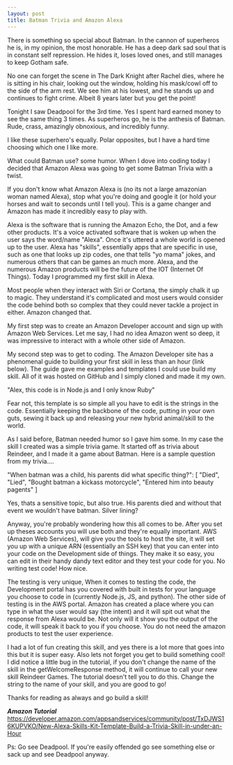 ```yaml
---
layout: post
title: Batman Trivia and Amazon Alexa
---
```


There is something so special about Batman. In the cannon of superheros he is, in my opinion, the most honorable. He has a deep dark sad soul that is in constant self repression. He hides it, loses loved ones, and still manages to keep Gotham safe.

No one can forget the scene in The Dark Knight after Rachel dies, where he is sitting in his chair, looking out the window, holding his mask/cowl off to the side of the arm rest. We see him at his lowest, and he stands up and continues to fight crime. Albeit 8 years later but you get the point!

Tonight I saw Deadpool for the 3rd time. Yes I spent hard earned money to see the same thing 3 times. As superheros go, he is the anthesis of Batman. Rude, crass, amazingly obnoxious, and incredibly funny.

I like these superhero's equally. Polar opposites, but I have a hard time choosing which one I like more.

What could Batman use? some humor. When I dove into coding today I decided that Amazon Alexa was going to get some Batman Trivia with a twist.

If you don't know what Amazon Alexa is (no its not a large amazonian woman named Alexa), stop what you're doing and google it (or hold your horses and wait to seconds until I tell you). This is a game changer and Amazon has made it incredibly easy to play with.

Alexa is the software that is running the Amazon Echo, the Dot, and a few other products. It's a voice activated software that is woken up when the user says the word/name "Alexa". Once it's uttered a whole world is opened up to the user. Alexa has "skills", essentially apps that are specific in use, such as one that looks up zip codes, one that tells "yo mama" jokes, and numerous others that can be games an much more.
Alexa, and the numerous Amazon products will be the future of the IOT (Internet Of Things). Today I programmed my first skill in Alexa.

Most people when they interact with Siri or Cortana, the simply chalk it up to magic. They understand it's complicated and most users would consider the code behind both so complex that they could never tackle a project in either. Amazon changed that.

My first step was to create an Amazon Developer account and sign up with Amazon Web Services. Let me say, I had no idea Amazon went so deep, it was impressive to interact with a whole other side of Amazon.

My second step was to get to coding. The Amazon Developer site has a phenomenal guide to building your first skill in less than an hour (link below). The guide gave me examples and templates I could use build my skill. All of it was hosted on GitHub and I simply cloned and made it my own.

"Alex, this code is in Node.js and I only know Ruby"

Fear not, this template is so simple all you have to edit is the strings in the code. Essentially keeping the backbone of the code, putting in your own guts, sewing it back up and releasing your new hybrid animal/skill to the world.

As I said before, Batman needed humor so I gave him some. In my case the skill I created was a simple trivia game. It started off as trivia about Reindeer, and I made it a game about Batman. Here is a sample question from my trivia....

"When batman was a child, his parents did what specific thing?": [
            "Died",
            "Lied",
            "Bought batman a kickass motorcycle",
            "Entered him into beauty pagents"
            ]

Yes, thats a sensitive topic, but also true. His parents died and without that event we wouldn't have batman. Silver lining?

Anyway, you're probably wondering how this all comes to be. After you set up theses accounts you will use both and they're equally important. AWS (Amazon Web Services), will give you the tools to host the site, it will set you up with a unique ARN (essentially an SSH key) that you can enter into your code on the Development side of things. They make it so easy, you can edit in their handy dandy text editor and they test your code for you. No writing test code! How nice.

The testing is very unique, When it comes to testing the code, the Development portal has you covered with built in tests for your language you choose to code in (currently Node.js, JS, and python). The other side of testing is in the AWS portal. Amazon has created a place where you can type in what the user would say (the intent) and it will spit out what the response from Alexa would be. Not only will it show you the output of the code, it will speak it back to you if you choose. You do not need the amazon products to test the user experience.

I had a lot of fun creating this skill, and yes there is a lot more that goes into this but it is super easy. Also lets not forget you get to build something cool! I did notice a little bug in the tutorial, if you don't change the name of the skill in the getWelcomeResponse method, it will continue to call your new skill Reindeer Games. The tutorial doesn't tell you to do this. Change the string to the name of your skill, and you are good to go!

Thanks for reading as always and go build a skill!

***Amazon Tutorial***
https://developer.amazon.com/appsandservices/community/post/TxDJWS16KUPVKO/New-Alexa-Skills-Kit-Template-Build-a-Trivia-Skill-in-under-an-Hour

Ps: Go see Deadpool. If you're easily offended go see something else or sack up and see Deadpool anyway.
